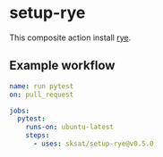 # setup-rye

This composite action install [rye](https://github.com/mitsuhiko/rye).

## Example workflow
```yaml
name: run pytest
on: pull_request

jobs:
  pytest:
    runs-on: ubuntu-latest
    steps:
      - uses: sksat/setup-rye@v0.5.0
```
